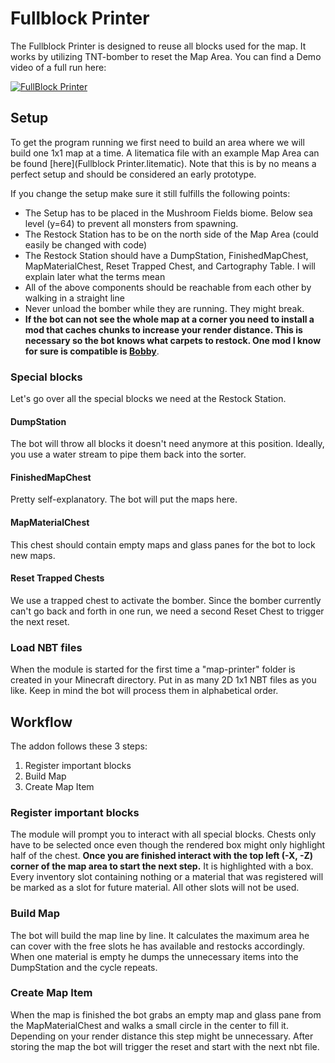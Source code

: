 
# Fullblock Printer

The Fullblock Printer is designed to reuse all blocks used for the map. It works by utilizing TNT-bomber to reset the Map Area. You can find a Demo video of a full run here:

[![FullBlock Printer](https://img.youtube.com/vi/fY756i6OUpQ/0.jpg)](https://www.youtube.com/watch?v=fY756i6OUpQ)
## Setup
To get the program running we first need to build an area where we will build one 1x1 map at a time. A litematica file with an example Map Area can be found [here](Fullblock Printer.litematic). Note that this is by no means a perfect setup and should be considered an early prototype.

If you change the setup make sure it still fulfills the following points:
- The Setup has to be placed in the Mushroom Fields biome. Below sea level (y=64) to prevent all monsters from spawning.
- The Restock Station has to be on the north side of the Map Area (could easily be changed with code)
- The Restock Station should have a DumpStation, FinishedMapChest, MapMaterialChest, Reset Trapped Chest, and Cartography Table. I will explain later what the terms mean
- All of the above components should be reachable from each other by walking in a straight line
- Never unload the bomber while they are running. They might break.
- **If the bot can not see the whole map at a corner you need to install a mod that caches chunks to increase your render distance. This is necessary so the bot knows what carpets to restock. One mod I know for sure is compatible is [Bobby](https://www.curseforge.com/minecraft/mc-mods/bobby)**.


### Special blocks
Let's go over all the special blocks we need at the Restock Station.

#### DumpStation
The bot will throw all blocks it doesn't need anymore at this position. Ideally, you use a water stream to pipe them back into the sorter.

#### FinishedMapChest
Pretty self-explanatory. The bot will put the maps here.

#### MapMaterialChest
This chest should contain empty maps and glass panes for the bot to lock new maps.

#### Reset Trapped Chests
We use a trapped chest to activate the bomber. Since the bomber currently can't go back and forth in one run, we need a second Reset Chest to trigger the next reset.

### Load NBT files
When the module is started for the first time a "map-printer" folder is created in your Minecraft directory. Put in as many 2D 1x1 NBT files as you like. Keep in mind the bot will process them in alphabetical order.
## Workflow
The addon follows these 3 steps:

1. Register important blocks
2. Build Map
3. Create Map Item


### Register important blocks
The module will prompt you to interact with all special blocks. Chests only have to be selected once even though the rendered box might only highlight half of the chest. **Once you are finished interact with the top left (-X, -Z) corner of the map area to start the next step.** It is highlighted with a box. Every inventory slot containing nothing or a material that was registered will be marked as a slot for future material. All other slots will not be used.

### Build Map
The bot will build the map line by line. It calculates the maximum area he can cover with the free slots he has available and restocks accordingly. When one material is empty he dumps the unnecessary items into the DumpStation and the cycle repeats.

### Create Map Item
When the map is finished the bot grabs an empty map and glass pane from the MapMaterialChest and walks a small circle in the center to fill it. Depending on your render distance this step might be unnecessary. After storing the map the bot will trigger the reset and start with the next nbt file.
